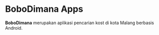 # BoboDimana Apps
**BoboDimana** merupakan aplikasi pencarian kost di kota Malang berbasis Android. 
